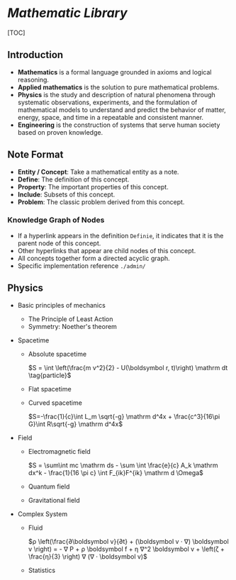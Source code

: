 # $Mathematic\ Library$

[TOC]

## Introduction

- **Mathematics** is a formal language grounded in axioms and logical reasoning.
- **Applied mathematics** is the solution to pure mathematical problems.
- **Physics** is the study and description of natural phenomena through systematic observations, experiments, and the formulation of mathematical models to understand and predict the behavior of matter, energy, space, and time in a repeatable and consistent manner.
- **Engineering** is the construction of systems that serve human society based on proven knowledge.

## Note Format

- **Entity / Concept**: Take a mathematical entity as a note.
- **Define**: The definition of this concept.
- **Property**: The important properties of this concept.
- **Include**: Subsets of this concept.
- **Problem**: The classic problem derived from this concept.

### Knowledge Graph of Nodes

- If a hyperlink appears in the definition `Definie`, it indicates that it is the parent node of this concept.
- Other hyperlinks that appear are child nodes of this concept.
- All concepts together form a directed acyclic graph.
- Specific implementation reference `./admin/`

## Physics

- Basic principles of mechanics

  - The Principle of Least Action
  - Symmetry: Noether's theorem

- Spacetime
  - Absolute spacetime

    $S = \int \left(\frac{m v^2}{2} - U(\boldsymbol r, t)\right) \mathrm dt  \tag{particle}$

  - Flat spacetime

  - Curved spacetime

    $S=-\frac{1}{c}\int L_m \sqrt{-g} \mathrm d^4x + \frac{c^3}{16\pi G}\int R\sqrt{-g} \mathrm d^4x$
  
- Field
  - Electromagnetic field

    $S = \sum\int mc \mathrm ds - \sum \int \frac{e}{c} A_k \mathrm dx^k - \frac{1}{16 \pi c} \int F_{ik}F^{ik} \mathrm d \Omega$

  - Quantum field

  - Gravitational field

- Complex System
  - Fluid

    $ρ \left(\frac{∂\boldsymbol v}{∂t} + (\boldsymbol v · ∇) \boldsymbol v \right) =  - ∇ P  + ρ \boldsymbol f + η ∇^2 \boldsymbol v + \left(ζ + \frac{η}{3} \right) ∇ (∇ · \boldsymbol v)$

  - Statistics
